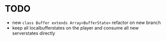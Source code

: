 # TODO

- new `class Buffer extends Array<BufferState>` refactor on new branch
- keep all localbufferstates on the player and consume all new serverstates directly
